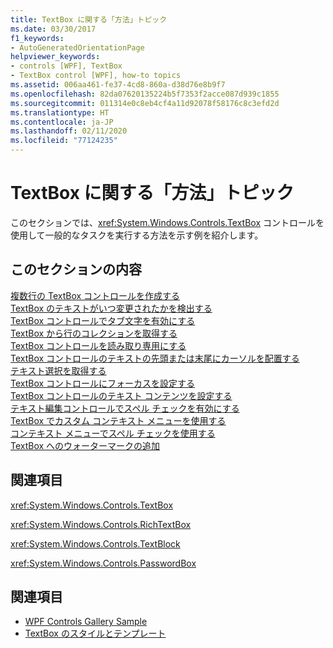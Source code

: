 ```yaml
---
title: TextBox に関する「方法」トピック
ms.date: 03/30/2017
f1_keywords:
- AutoGeneratedOrientationPage
helpviewer_keywords:
- controls [WPF], TextBox
- TextBox control [WPF], how-to topics
ms.assetid: 006aa461-fe37-4cd8-860a-d38d76e8b9f7
ms.openlocfilehash: 82da07620135224b5f7353f2acce087d939c1855
ms.sourcegitcommit: 011314e0c8eb4cf4a11d92078f58176c8c3efd2d
ms.translationtype: HT
ms.contentlocale: ja-JP
ms.lasthandoff: 02/11/2020
ms.locfileid: "77124235"
---
```

# <a name="textbox-how-to-topics"></a>TextBox に関する「方法」トピック
このセクションでは、<xref:System.Windows.Controls.TextBox> コントロールを使用して一般的なタスクを実行する方法を示す例を紹介します。  
  
## <a name="in-this-section"></a>このセクションの内容  
 [複数行の TextBox コントロールを作成する](how-to-create-a-multiline-textbox-control.md)  
 [TextBox のテキストがいつ変更されたかを検出する](how-to-detect-when-text-in-a-textbox-has-changed.md)  
 [TextBox コントロールでタブ文字を有効にする](how-to-enable-tab-characters-in-a-textbox-control.md)  
 [TextBox から行のコレクションを取得する](how-to-get-a-collection-of-lines-from-a-textbox.md)  
 [TextBox コントロールを読み取り専用にする](how-to-make-a-textbox-control-read-only.md)  
 [TextBox コントロールのテキストの先頭または末尾にカーソルを配置する](position-the-cursor-at-the-beginning-or-end-of-text.md)  
 [テキスト選択を取得する](how-to-retrieve-a-text-selection.md)  
 [TextBox コントロールにフォーカスを設定する](how-to-set-focus-in-a-textbox-control.md)  
 [TextBox コントロールのテキスト コンテンツを設定する](how-to-set-the-text-content-of-a-textbox-control.md)  
 [テキスト編集コントロールでスペル チェックを有効にする](how-to-enable-spell-checking-in-a-text-editing-control.md)  
 [TextBox でカスタム コンテキスト メニューを使用する](how-to-use-a-custom-context-menu-with-a-textbox.md)  
 [コンテキスト メニューでスペル チェックを使用する](how-to-use-spell-checking-with-a-context-menu.md)  
 [TextBox へのウォーターマークの追加](how-to-add-a-watermark-to-a-textbox.md)  
  
## <a name="reference"></a>関連項目  
 <xref:System.Windows.Controls.TextBox>  
  
 <xref:System.Windows.Controls.RichTextBox>  
  
 <xref:System.Windows.Controls.TextBlock>  
  
 <xref:System.Windows.Controls.PasswordBox>  
  
## <a name="see-also"></a>関連項目

- [WPF Controls Gallery Sample](https://github.com/Microsoft/WPF-Samples/tree/master/Getting%20Started/ControlsAndLayout)
- [TextBox のスタイルとテンプレート](textbox-styles-and-templates.md)
